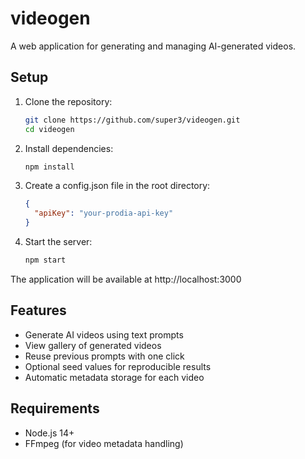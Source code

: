 # videogen

A web application for generating and managing AI-generated videos.

## Setup

1. Clone the repository:
   ```bash
   git clone https://github.com/super3/videogen.git
   cd videogen
   ```

2. Install dependencies:
   ```bash
   npm install
   ```

3. Create a config.json file in the root directory:
   ```json
   {
     "apiKey": "your-prodia-api-key"
   }
   ```

4. Start the server:
   ```bash
   npm start
   ```

The application will be available at http://localhost:3000

## Features

- Generate AI videos using text prompts
- View gallery of generated videos
- Reuse previous prompts with one click
- Optional seed values for reproducible results
- Automatic metadata storage for each video

## Requirements

- Node.js 14+
- FFmpeg (for video metadata handling)